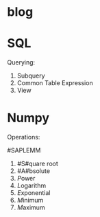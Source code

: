 # blog

# SQL
Querying:
1. Subquery
2. Common Table Expression
3. View

# Numpy
Operations:

#SAPLEMM
1. #S#quare root
2. #A#bsolute
3. *P*ower
4. *L*ogarithm
5. *E*xponential
6. *M*inimum
7. *M*aximum

